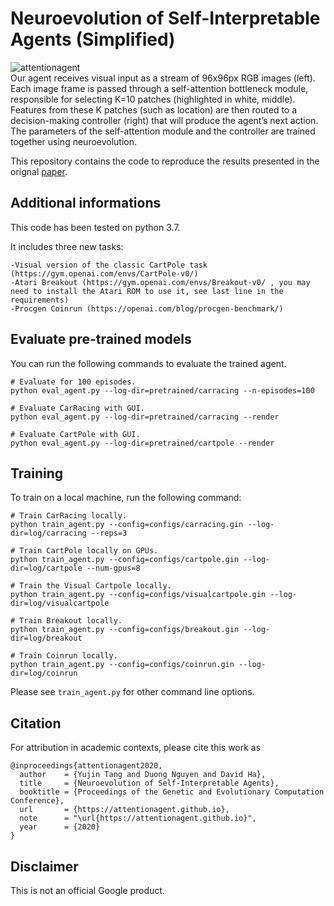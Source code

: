 # Neuroevolution of Self-Interpretable Agents (Simplified)

![attentionagent](https://storage.googleapis.com/quickdraw-models/sketchRNN/attention/assets/card/attentionagent.gif)  
Our agent receives visual input as a stream of 96x96px RGB images (left). Each image frame is passed through a self-attention bottleneck module, responsible for selecting K=10 patches (highlighted in white, middle). Features from these K patches (such as location) are then routed to a decision-making controller (right) that will produce the agent’s next action. The parameters of the self-attention module and the controller are trained together using neuroevolution.

This repository contains the code to reproduce the results presented in the orignal [paper](https://attentionagent.github.io/).

## Additional informations

This code has been tested on python 3.7.

It includes three new tasks:

    -Visual version of the classic CartPole task (https://gym.openai.com/envs/CartPole-v0/)
    -Atari Breakout (https://gym.openai.com/envs/Breakout-v0/ , you may need to install the Atari ROM to use it, see last line in the requirements)
    -Procgen Coinrun (https://openai.com/blog/procgen-benchmark/)

## Evaluate pre-trained models

You can run the following commands to evaluate the trained agent.
```
# Evaluate for 100 episodes.
python eval_agent.py --log-dir=pretrained/carracing --n-episodes=100

# Evaluate CarRacing with GUI.
python eval_agent.py --log-dir=pretrained/carracing --render

# Evaluate CartPole with GUI.
python eval_agent.py --log-dir=pretrained/cartpole --render
```

## Training

To train on a local machine, run the following command:
```
# Train CarRacing locally.
python train_agent.py --config=configs/carracing.gin --log-dir=log/carracing --reps=3

# Train CartPole locally on GPUs.
python train_agent.py --config=configs/cartpole.gin --log-dir=log/cartpole --num-gpus=8

# Train the Visual Cartpole locally.
python train_agent.py --config=configs/visualcartpole.gin --log-dir=log/visualcartpole

# Train Breakout locally.
python train_agent.py --config=configs/breakout.gin --log-dir=log/breakout

# Train Coinrun locally.
python train_agent.py --config=configs/coinrun.gin --log-dir=log/coinrun
```
Please see `train_agent.py` for other command line options.

## Citation
For attribution in academic contexts, please cite this work as

```
@inproceedings{attentionagent2020,
  author    = {Yujin Tang and Duong Nguyen and David Ha},
  title     = {Neuroevolution of Self-Interpretable Agents},
  booktitle = {Proceedings of the Genetic and Evolutionary Computation Conference},
  url       = {https://attentionagent.github.io},
  note      = "\url{https://attentionagent.github.io}",
  year      = {2020}
}
```

## Disclaimer

This is not an official Google product.

